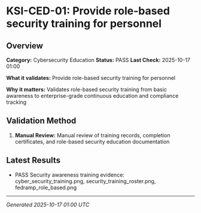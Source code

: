 # KSI-CED-01: Provide role-based security training for personnel

## Overview

**Category:** Cybersecurity Education
**Status:** PASS
**Last Check:** 2025-10-17 01:00

**What it validates:** Provide role-based security training for personnel

**Why it matters:** Validates role-based security training from basic awareness to enterprise-grade continuous education and compliance tracking

## Validation Method

1. **Manual Review:** Manual review of training records, completion certificates, and role-based security education documentation

## Latest Results

- PASS Security awareness training evidence: cyber_security_training.png, security_training_roster.png, fedramp_role_based.png

---
*Generated 2025-10-17 01:00 UTC*